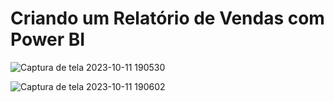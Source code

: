 # Criando um Relatório de Vendas com Power BI


![Captura de tela 2023-10-11 190530](https://github.com/sympathetic-s/Desafio-DIO/assets/104389913/4333b09e-26ef-45a9-bb15-aa63948abf0c)

![Captura de tela 2023-10-11 190602](https://github.com/sympathetic-s/Desafio-DIO/assets/104389913/ed7c532b-cf01-4c63-92ad-893f7bd61208)
